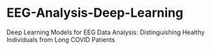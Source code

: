 # EEG-Analysis-Deep-Learning
Deep Learning Models for EEG Data Analysis: Distinguishing Healthy Individuals from Long COVID Patients
